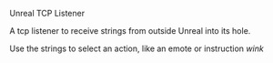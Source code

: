 Unreal TCP Listener

A tcp listener to receive strings from outside Unreal into its hole.

Use the strings to select an action, like an emote or instruction *wink*
